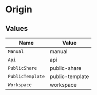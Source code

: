 # Origin


## Values

| Name             | Value            |
| ---------------- | ---------------- |
| `Manual`         | manual           |
| `Api`            | api              |
| `PublicShare`    | public-share     |
| `PublicTemplate` | public-template  |
| `Workspace`      | workspace        |